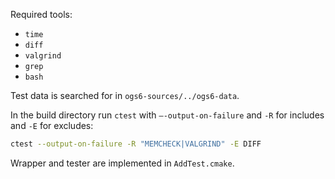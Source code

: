 Required tools:

- `time`
- `diff`
- `valgrind`
- `grep`
- `bash`

Test data is searched for in `ogs6-sources/../ogs6-data`.

In the build directory run `ctest` with `–-output-on-failure` and `-R` for includes and `-E` for excludes:

```bash
ctest --output-on-failure -R "MEMCHECK|VALGRIND" -E DIFF
```

Wrapper and tester are implemented in `AddTest.cmake`.

